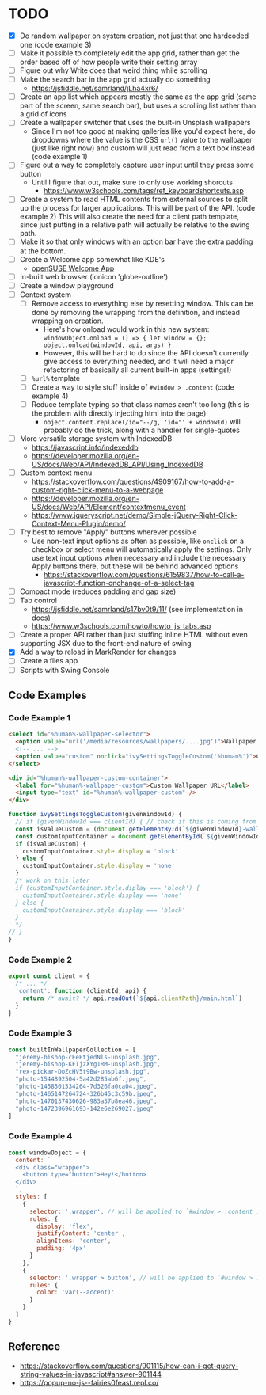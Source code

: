 # TODO

- [x] Do random wallpaper on system creation, not just that one hardcoded one (code example 3)
- [ ] Make it possible to completely edit the app grid, rather than get the order based off of how people write their setting array
- [ ] Figure out why Write does that weird thing while scrolling
- [ ] Make the search bar in the app grid actually do something
  - <https://jsfiddle.net/samrland/jLha4xr6/>
- [ ] Create an app list which appears mostly the same as the app grid (same part of the screen, same search bar), but uses a scrolling list rather than a grid of icons
- [ ] Create a wallpaper switcher that uses the built-in Unsplash wallpapers
  - Since I'm not too good at making galleries like you'd expect here, do dropdowns where the value is the CSS `url()` value to the wallpaper (just like right now) and custom will just read from a text box instead (code example 1)
- [ ] Figure out a way to completely capture user input until they press some button
  - Until I figure that out, make sure to only use working shorcuts
    - <https://www.w3schools.com/tags/ref_keyboardshortcuts.asp>
- [ ] Create a system to read HTML contents from external sources to split up the process for larger applications.
      This will be part of the API. (code example 2) This will also create the need for a client path template, since just putting in a relative path will actually be relative to the swing path.
- [ ] Make it so that only windows with an option bar have the extra padding at the bottom.
- [ ] Create a Welcome app somewhat like KDE's
  - [openSUSE Welcome App](etc/kde_opensuse_welcome.png)
- [ ] In-built web browser (ionicon 'globe-outline')
- [ ] Create a window playground
- [ ] Context system
  - [ ] Remove access to everything else by resetting window. This can be done by removing the wrapping from the definition, and instead wrapping on creation.
    - Here's how onload would work in this new system: `windowObject.onload = () => { let window = {}; object.onload(windowId, api, args) }`
    - However, this will be hard to do since the API doesn't currently give access to everything needed, and it will need a major refactoring of basically all current built-in apps (settings!)
  - [ ] `%url%` template
  - [ ] Create a way to style stuff inside of `#window > .content` (code example 4)
  - [ ] Reduce template typing so that class names aren't too long (this is the problem with directly injecting html into the page)
    - `object.content.replace(/id="--/g, 'id="' + windowId)` will probably do the trick, along with a handler for single-quotes
- [ ] More versatile storage system with IndexedDB
  - <https://javascript.info/indexeddb>
  - <https://developer.mozilla.org/en-US/docs/Web/API/IndexedDB_API/Using_IndexedDB>
- [ ] Custom context menu
  - <https://stackoverflow.com/questions/4909167/how-to-add-a-custom-right-click-menu-to-a-webpage>
  - <https://developer.mozilla.org/en-US/docs/Web/API/Element/contextmenu_event>
  - <https://www.jqueryscript.net/demo/Simple-jQuery-Right-Click-Context-Menu-Plugin/demo/>
- [ ] Try best to remove "Apply" buttons wherever possible
  - Use non-text input options as often as possible, like `onclick` on a checkbox or select menu will automatically apply the settings.
    Only use text input options when necessary and include the necessary Apply buttons there, but these will be behind advanced options
    - <https://stackoverflow.com/questions/6159837/how-to-call-a-javascript-function-onchange-of-a-select-tag>
- [ ] Compact mode (reduces padding and gap size)
- [ ] Tab control
  - <https://jsfiddle.net/samrland/s17bv0t9/11/> (see implementation in docs)
  - <https://www.w3schools.com/howto/howto_js_tabs.asp>
- [ ] Create a proper API rather than just stuffing inline HTML without even supporting JSX due to the front-end nature of swing
- [x] Add a way to reload in MarkRender for changes
- [ ] Create a files app
- [ ] Scripts with Swing Console

## Code Examples

### Code Example 1

```html
<select id="%human%-wallpaper-selector">
  <option value="url('/media/resources/wallpapers/....jpg')">Wallpaper Description</option>
  <!-- ... -->
  <option value="custom" onclick="ivySettingsToggleCustom('%human%')">Custom</option>
</select>

<div id="%human%-wallpaper-custom-container">
  <label for="%human%-wallpaper-custom">Custom Wallpaper URL</label>
  <input type="text" id="%human%-wallpaper-custom" />
</div>
```

```js
function ivySettingsToggleCustom(givenWindowId) {
  // if (givenWindowId === clientId) { // check if this is coming from the same window // commented out because this may cause errors with other settings windows, need to test
  const isValueCustom = (document.getElementById(`${givenWindowId}-wallpaper-selector`).value === 'custom')
  const customInputContainer = document.getElementById(`${givenWindowId}-wallpaper-custom-container`)
  if (isValueCustom) {
    customInputContainer.style.display = 'block'
  } else {
    customInputContainer.style.display = 'none'
  }
  /* work on this later
  if (customInputContainer.style.diplay === 'block') {
    customInputContainer.style.display === 'none'
  } else {
    customInputContainer.style.display === 'block'
  }
  */
// }
}
```

### Code Example 2

```js
export const client = {
  /* ... */
  'content': function (clientId, api) {
    return /* await? */ api.readOut(`${api.clientPath}/main.html`)
  }
}
```

### Code Example 3

```js
const builtInWallpaperCollection = [
  "jeremy-bishop-cEeEtjedNls-unsplash.jpg",
  "jeremy-bishop-KFIjzXYg1RM-unsplash.jpg",
  "rex-pickar-DoZcHV5t9Bw-unsplash.jpg",
  "photo-1544892504-5a42d285ab6f.jpeg",
  "photo-1458501534264-7d326fa0ca04.jpeg",
  "photo-1465147264724-326b45c3c59b.jpeg",
  "photo-1470137430626-983a37b8ea46.jpeg",
  "photo-1472396961693-142e6e269027.jpeg"
]
```

### Code Example 4

```js
const windowObject = {
  content: `
  <div class="wrapper">
    <button type="button">Hey!</button>
  </div>
  `,
  styles: [
    {
      selector: '.wrapper', // will be applied to `#window > .content .wrapper`
      rules: {
        display: 'flex',
        justifyContent: 'center',
        alignItems: 'center',
        padding: '4px'
      }
    },
    {
      selector: '.wrapper > button', // will be applied to `#window > .content .wrapper > button`
      rules: {
        color: 'var(--accent)'
      }
    }
  ]
}
```

## Reference

- <https://stackoverflow.com/questions/901115/how-can-i-get-query-string-values-in-javascript#answer-901144>
- <https://popup-no-js--fairies0feast.repl.co/>
